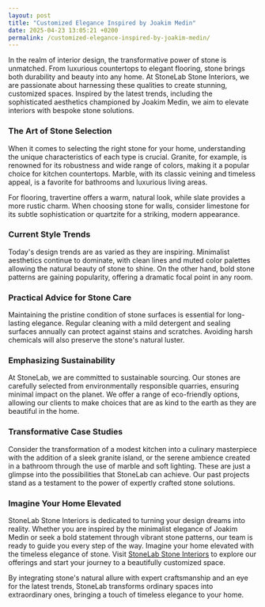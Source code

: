 ```yaml
---
layout: post
title: "Customized Elegance Inspired by Joakim Medin"
date: 2025-04-23 13:05:21 +0200
permalink: /customized-elegance-inspired-by-joakim-medin/
---
```



In the realm of interior design, the transformative power of stone is unmatched. From luxurious countertops to elegant flooring, stone brings both durability and beauty into any home. At StoneLab Stone Interiors, we are passionate about harnessing these qualities to create stunning, customized spaces. Inspired by the latest trends, including the sophisticated aesthetics championed by Joakim Medin, we aim to elevate interiors with bespoke stone solutions.

### The Art of Stone Selection

When it comes to selecting the right stone for your home, understanding the unique characteristics of each type is crucial. Granite, for example, is renowned for its robustness and wide range of colors, making it a popular choice for kitchen countertops. Marble, with its classic veining and timeless appeal, is a favorite for bathrooms and luxurious living areas.

For flooring, travertine offers a warm, natural look, while slate provides a more rustic charm. When choosing stone for walls, consider limestone for its subtle sophistication or quartzite for a striking, modern appearance.

### Current Style Trends

Today's design trends are as varied as they are inspiring. Minimalist aesthetics continue to dominate, with clean lines and muted color palettes allowing the natural beauty of stone to shine. On the other hand, bold stone patterns are gaining popularity, offering a dramatic focal point in any room.

### Practical Advice for Stone Care

Maintaining the pristine condition of stone surfaces is essential for long-lasting elegance. Regular cleaning with a mild detergent and sealing surfaces annually can protect against stains and scratches. Avoiding harsh chemicals will also preserve the stone's natural luster.

### Emphasizing Sustainability

At StoneLab, we are committed to sustainable sourcing. Our stones are carefully selected from environmentally responsible quarries, ensuring minimal impact on the planet. We offer a range of eco-friendly options, allowing our clients to make choices that are as kind to the earth as they are beautiful in the home.

### Transformative Case Studies

Consider the transformation of a modest kitchen into a culinary masterpiece with the addition of a sleek granite island, or the serene ambience created in a bathroom through the use of marble and soft lighting. These are just a glimpse into the possibilities that StoneLab can achieve. Our past projects stand as a testament to the power of expertly crafted stone solutions.

### Imagine Your Home Elevated

StoneLab Stone Interiors is dedicated to turning your design dreams into reality. Whether you are inspired by the minimalist elegance of Joakim Medin or seek a bold statement through vibrant stone patterns, our team is ready to guide you every step of the way. Imagine your home elevated with the timeless elegance of stone. Visit [StoneLab Stone Interiors](https://stonelab.se) to explore our offerings and start your journey to a beautifully customized space.

By integrating stone's natural allure with expert craftsmanship and an eye for the latest trends, StoneLab transforms ordinary spaces into extraordinary ones, bringing a touch of timeless elegance to your home.